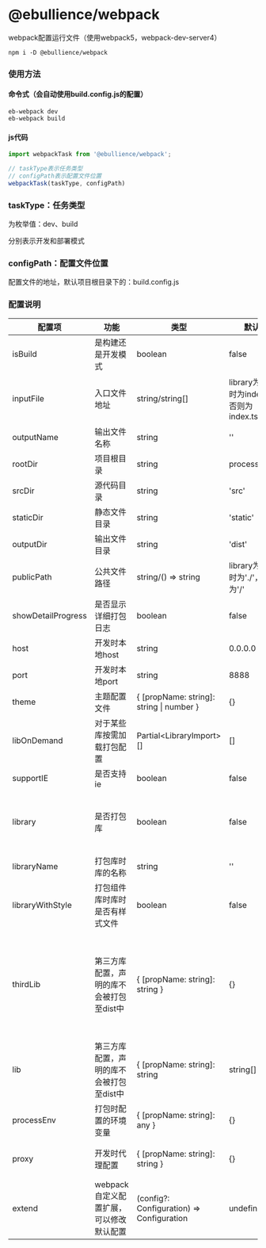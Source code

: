 # @ebullience/webpack

webpack配置运行文件（使用webpack5，webpack-dev-server4）

```shell script
npm i -D @ebullience/webpack
```

### 使用方法

#### 命令式（会自动使用build.config.js的配置）
```shell script
eb-webpack dev
eb-webpack build
```

#### js代码
```javascript
import webpackTask from '@ebullience/webpack';

// taskType表示任务类型
// configPath表示配置文件位置
webpackTask(taskType, configPath)
```

### taskType：任务类型

为枚举值：dev、build

分别表示开发和部署模式

### configPath：配置文件位置

配置文件的地址，默认项目根目录下的：build.config.js

### 配置说明

|配置项|功能|类型|默认值|备注|
|---|---|---|---|---|
|isBuild|是构建还是开发模式|boolean|false|
|inputFile|入口文件地址|string/string[]|library为ture时为index.ts，否则为index.tsx|为字符串为单页应用，为字符串数组为多页应用|
|outputName|输出文件名称|string|''|
|rootDir|项目根目录|string|process.cwd()|
|srcDir|源代码目录|string|'src'|
|staticDir|静态文件目录|string|'static'|
|outputDir|输出文件目录|string|'dist'|
|publicPath|公共文件路径|string/() => string|library为true时为'./'，否则为'/'|同webpack配置|
|showDetailProgress|是否显示详细打包日志|boolean|false|
|host|开发时本地host|string|0.0.0.0|
|port|开发时本地port|string|8888|
|theme|主题配置文件|{ [propName: string]: string &#124; number }|{}|用于定制antd等库等主题|
|libOnDemand|对于某些库按需加载打包配置|Partial\<LibraryImport>[]|[]|用于antd等库|
|supportIE|是否支持ie|boolean|false|
|library|是否打包库|boolean|false|为true时用于组件等开发，否则会自动匹配入口脚本同名的html文件|
|libraryName|打包库时库的名称|string|''|
|libraryWithStyle|打包组件库时库时是否有样式文件|boolean|false|
|thirdLib|第三方库配置，声明的库不会被打包至dist中|{ [propName: string]: string }|{}|配置对象的key为node_modules中的库文件夹名，value为在全局作用域下的名称（比如挂在window哪个属性下）|
|lib|第三方库配置，声明的库不会被打包至dist中|{ [propName: string]: string | string[] }|{}|配置对象的key为node_modules中的库文件夹名，value为在全局作用域下的名称（比如挂在window哪个属性下）|
|processEnv|打包时配置的环境变量|{ [propName: string]: any }|{}|
|proxy|开发时代理配置|{ [propName: string]: string }|{}|本地请求转发，同部署时nginx配置|
|extend|webpack自定义配置扩展，可以修改默认配置|(config?: Configuration) => Configuration|undefined|
